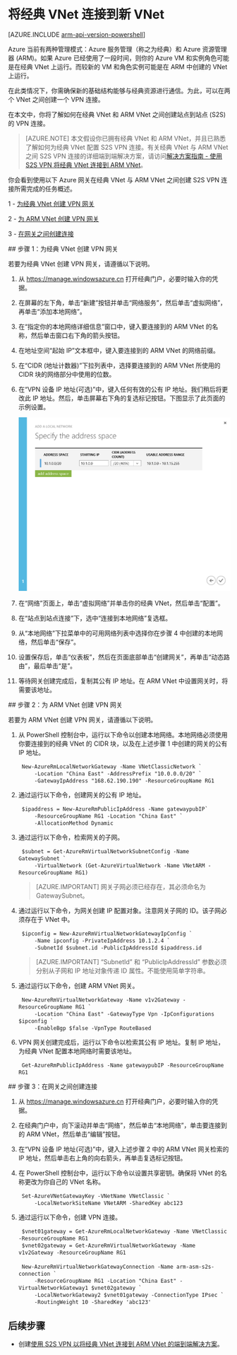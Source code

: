 <!-- ARM: tested -->

<properties 
   pageTitle="如何在 Azure 中将经典 VNet 连接到 ARM VNet"
   description="了解如何在经典 VNet 和新 VNet 之间创建 VPN 连接"
   services="virtual-network"
   documentationCenter="na"
   authors="telmosampaio"
   manager="carmonm"
   editor="tysonn" />
<tags
	ms.service="virtual-network"
	ms.date="03/22/2016"
	wacn.date=""/>

# 将经典 VNet 连接到新 VNet

[AZURE.INCLUDE [arm-api-version-powershell](../includes/arm-api-version-powershell.md)]

Azure 当前有两种管理模式：Azure 服务管理（称之为经典）和 Azure 资源管理器 (ARM)。如果 Azure 已经使用了一段时间，则你的 Azure VM 和实例角色可能是在经典 VNet 上运行。而较新的 VM 和角色实例可能是在 ARM 中创建的 VNet 上运行。

在此类情况下，你需确保新的基础结构能够与经典资源进行通信。为此，可以在两个 VNet 之间创建一个 VPN 连接。

在本文中，你将了解如何在经典 VNet 和 ARM VNet 之间创建站点到站点 (S2S) 的 VPN 连接。

>[AZURE.NOTE] 本文假设你已拥有经典 VNet 和 ARM VNet，并且已熟悉了解如何为经典 VNet 配置 S2S VPN 连接。有关经典 VNet 与 ARM VNet 之间 S2S VPN 连接的详细端到端解决方案，请访问[解决方案指南 - 使用 S2S VPN 将经典 VNet 连接到 ARM VNet](/documentation/articles/virtual-networks-arm-asm-s2s)。

你会看到使用以下 Azure 网关在经典 VNet 与 ARM VNet 之间创建 S2S VPN 连接所需完成的任务概述。

1 - [为经典 VNet 创建 VPN 网关](#Step-1:-Create-a-VPN-gateway-for-the-classic-VNet)

2 - [为 ARM VNet 创建 VPN 网关](#Step-2:-Create-a-VPN-gateway-for-the-ARM-VNet)

3 - [在网关之间创建连接](#Step-3:-Create-a-connection-between-the-gateways)

##<a name="Step-1:-Create-a-VPN-gateway-for-the-classic-VNet"></a> 步骤 1：为经典 VNet 创建 VPN 网关

若要为经典 VNet 创建 VPN 网关，请遵循以下说明。

1. 从 https://manage.windowsazure.cn 打开经典门户，必要时输入你的凭据。
2. 在屏幕的左下角，单击“新建”按钮并单击“网络服务”，然后单击“虚拟网络”，再单击“添加本地网络”。
3. 在“指定你的本地网络详细信息”窗口中，键入要连接到的 ARM VNet 的名称，然后单击窗口右下角的箭头按钮。
3. 在地址空间“起始 IP”文本框中，键入要连接到的 ARM VNet 的网络前缀。 
4. 在“CIDR (地址计数器)”下拉列表中，选择要连接到的 ARM VNet 所使用的 CIDR 块的网络部分中使用的位数。
5. 在“VPN 设备 IP 地址(可选)”中，键入任何有效的公有 IP 地址。我们稍后将更改此 IP 地址。然后，单击屏幕右下角的复选标记按钮。下图显示了此页面的示例设置。

	![本地网络设置](./media/virtual-networks-arm-asm-s2s-howto/figurex1.png)

5. 在“网络”页面上，单击“虚拟网络”并单击你的经典 VNet，然后单击“配置”。
6. 在“站点到站点连接”下，选中“连接到本地网络”复选框。
7. 从“本地网络”下拉菜单中的可用网络列表中选择你在步骤 4 中创建的本地网络，然后单击“保存”。
8. 设置保存后，单击“仪表板”，然后在页面底部单击“创建网关”，再单击“动态路由”，最后单击“是”。
9. 等待网关创建完成后，复制其公有 IP 地址。在 ARM VNet 中设置网关时，将需要该地址。

##<a name="Step-2:-Create-a-VPN-gateway-for-the-ARM-VNet"></a> 步骤 2：为 ARM VNet 创建 VPN 网关

若要为 ARM VNet 创建 VPN 网关，请遵循以下说明。

1. 从 PowerShell 控制台中，运行以下命令以创建本地网络。本地网络必须使用你要连接到的经典 VNet 的 CIDR 块，以及在上述步骤 1 中创建的网关的公有 IP 地址。

		New-AzureRmLocalNetworkGateway -Name VNetClassicNetwork `
			-Location "China East" -AddressPrefix "10.0.0.0/20" `
			-GatewayIpAddress "168.62.190.190" -ResourceGroupName RG1

3. 通过运行以下命令，创建网关的公有 IP 地址。

		$ipaddress = New-AzureRmPublicIpAddress -Name gatewaypubIP`
			-ResourceGroupName RG1 -Location "China East" `
			-AllocationMethod Dynamic

4. 通过运行以下命令，检索网关的子网。

		$subnet = Get-AzureRmVirtualNetworkSubnetConfig -Name GatewaySubnet `
			-VirtualNetwork (Get-AzureVirtualNetwork -Name VNetARM -ResourceGroupName RG1) 

	>[AZURE.IMPORTANT] 网关子网必须已经存在，其必须命名为 GatewaySubnet。

5. 通过运行以下命令，为网关创建 IP 配置对象。注意网关子网的 ID。该子网必须存在于 VNet 中。

		$ipconfig = New-AzureRmVirtualNetworkGatewayIpConfig `
			-Name ipconfig -PrivateIpAddress 10.1.2.4 `
			-SubnetId $subnet.id -PublicIpAddressId $ipaddress.id

	>[AZURE.IMPORTANT] “SubnetId” 和 “PublicIpAddressId” 参数必须分别从子网和 IP 地址对象传递 ID 属性。不能使用简单字符串。
	
5. 通过运行以下命令，创建 ARM VNet 网关。

		New-AzureRmVirtualNetworkGateway -Name v1v2Gateway -ResourceGroupName RG1 `
			-Location "China East" -GatewayType Vpn -IpConfigurations $ipconfig `
			-EnableBgp $false -VpnType RouteBased

6. VPN 网关创建完成后，运行以下命令以检索其公有 IP 地址。复制 IP 地址，为经典 VNet 配置本地网络时需要该地址。

		Get-AzureRmPublicIpAddress -Name gatewaypubIP -ResourceGroupName RG1

##<a name="Step-3:-Create-a-connection-between-the-gateways"></a> 步骤 3：在网关之间创建连接

1. 从 https://manage.windowsazure.cn 打开经典门户，必要时输入你的凭据。
2. 在经典门户中，向下滚动并单击“网络”，然后单击“本地网络”，单击要连接到的 ARM VNet，然后单击“编辑”按钮。
3. 在“VPN 设备 IP 地址(可选)”中，键入上述步骤 2 中的 ARM VNet 网关检索的 IP 地址，然后单击右上角的向右箭头，再单击复选标记按钮。
4. 在 PowerShell 控制台中，运行以下命令以设置共享密钥。确保将 VNet 的名称更改为你自己的 VNet 名称。

		Set-AzureVNetGatewayKey -VNetName VNetClassic `
			-LocalNetworkSiteName VNetARM -SharedKey abc123

7. 通过运行以下命令，创建 VPN 连接。

		$vnet01gateway = Get-AzureRmLocalNetworkGateway -Name VNetClassic -ResourceGroupName RG1
		$vnet02gateway = Get-AzureRmVirtualNetworkGateway -Name v1v2Gateway -ResourceGroupName RG1
		
		New-AzureRmVirtualNetworkGatewayConnection -Name arm-asm-s2s-connection `
			-ResourceGroupName RG1 -Location "China East" -VirtualNetworkGateway1 $vnet02gateway `
			-LocalNetworkGateway2 $vnet01gateway -ConnectionType IPsec `
			-RoutingWeight 10 -SharedKey 'abc123'

## 后续步骤

- 创建[使用 S2S VPN 以将经典 VNet 连接到 ARM VNet 的端到端解决方案](/documentation/articles/virtual-networks-arm-asm-s2s)。
<!---HONumber=Mooncake_0516_2016-->